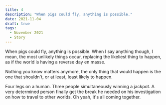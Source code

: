 ```yaml
---
title: 4
description: "When pigs could fly, anything is possible."
date: 2021-11-04
draft: true
tags:
  - November 2021
  - Story
---
```


When pigs could fly, anything is possible. When I say anything though, I mean, the most unlikely things occur, replacing the likeliest thing to happen, as if the world is having a reverse day en masse.

Nothing you know matters anymore, the only thing that would happen is the one that shouldn't, or at least, least likely to happen.

Four legs on a human. Three people simultaneously winning a jackpot. A very determined person finally get the break he needed on his investigation on how to travel to other worlds. Oh yeah, it's all coming together.